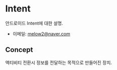 # Intent
안드로이드 Intent에 대한 설명.<br/>
- 이메일: melow2@naver.com

## Concept
액티비티 전환시 정보를 전달하는 목적으로 만들어진 장치.


